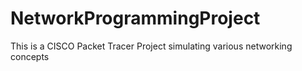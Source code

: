 # NetworkProgrammingProject  
This is a CISCO Packet Tracer Project simulating various networking concepts
